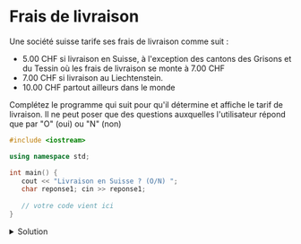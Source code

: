 # Frais de livraison

Une société suisse tarife ses frais de livraison comme suit :

- 5.00 CHF si livraison en Suisse, à l'exception des cantons des Grisons et du Tessin où les frais de livraison se monte à 7.00 CHF
- 7.00 CHF si livraison au Liechtenstein. 
- 10.00 CHF partout ailleurs dans le monde

Complétez le programme qui suit pour qu'il détermine et affiche le tarif de livraison. Il ne peut poser que des questions auxquelles l'utilisateur répond que par "O" (oui) ou "N" (non)

~~~cpp
#include <iostream>

using namespace std;

int main() {
   cout << "Livraison en Suisse ? (O/N) ";
   char reponse1; cin >> reponse1;
   
   // votre code vient ici
}
~~~

<details>
<summary>Solution</summary>

~~~cpp
#include <iostream>

using namespace std;

int main() {

   const double frais_suisse_sauf_exception =  5.00;
   const double frais_tessin_grison         =  7.00;
   const double frais_liechtenstein         =  7.00;
   const double frais_international         = 10.00;

   double frais; // frais calculés

   cout << "Livraison en Suisse ? (O/N) ";
   char reponse1; cin >> reponse1;

   if (reponse1 == 'O') {
      cout << "Livraison au GR ou TI ? (O/N) ";
      char reponse2; cin >> reponse2;
      frais = (reponse2 == 'O') ?
              frais_tessin_grison :
              frais_suisse_sauf_exception;
   } else {
      cout << "Livraison au Liechtenstein ? (O/N) ";
      char reponse2; cin >> reponse2;
      frais = (reponse2 == 'O') ?
              frais_liechtenstein :
              frais_international;
   }

   cout << "Frais : " << frais << " CHF" << endl;
}
~~~
</details>
